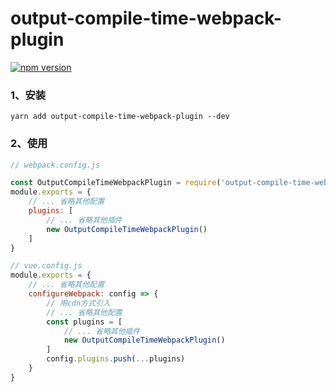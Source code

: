 # output-compile-time-webpack-plugin

[![npm version](https://badge.fury.io/js/output-compile-time-webpack-plugin.svg)](https://badge.fury.io/js/output-compile-time-webpack-plugin)

### 1、安装

``` shell
yarn add output-compile-time-webpack-plugin --dev
```

### 2、使用

``` js
// webpack.config.js

const OutputCompileTimeWebpackPlugin = require('output-compile-time-webpack-plugin')
module.exports = {
    // ... 省略其他配置
    plugins: [
        // ... 省略其他插件
        new OutputCompileTimeWebpackPlugin()
    ]
}
```

``` js
// vue.config.js
module.exports = {
    // ... 省略其他配置
    configureWebpack: config => {
        // 用cdn方式引入
        // ... 省略其他配置
        const plugins = [
            // ... 省略其他插件
            new OutputCompileTimeWebpackPlugin()
        ]
        config.plugins.push(...plugins)
    }
}
```
